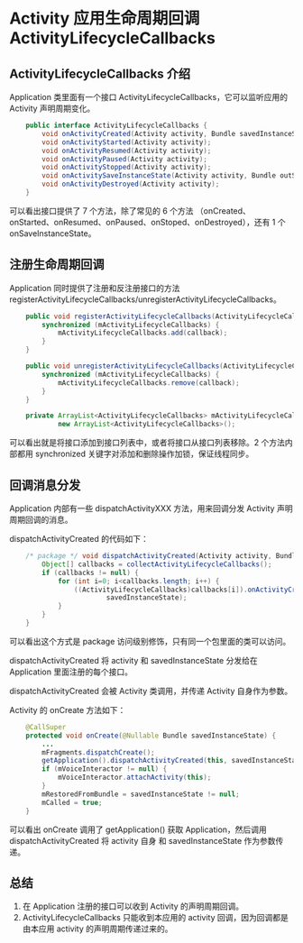 # Activity 应用生命周期回调 ActivityLifecycleCallbacks 

## ActivityLifecycleCallbacks 介绍

Application 类里面有一个接口 ActivityLifecycleCallbacks，它可以监听应用的 Activity 声明周期变化。

```java
    public interface ActivityLifecycleCallbacks {
        void onActivityCreated(Activity activity, Bundle savedInstanceState);
        void onActivityStarted(Activity activity);
        void onActivityResumed(Activity activity);
        void onActivityPaused(Activity activity);
        void onActivityStopped(Activity activity);
        void onActivitySaveInstanceState(Activity activity, Bundle outState);
        void onActivityDestroyed(Activity activity);
    }
```

可以看出接口提供了 7 个方法，除了常见的 6 个方法 （onCreated、onStarted、onResumed、onPaused、onStoped、onDestroyed），还有 1 个 onSaveInstanceState。

## 注册生命周期回调

Application 同时提供了注册和反注册接口的方法 registerActivityLifecycleCallbacks/unregisterActivityLifecycleCallbacks。

```java
    public void registerActivityLifecycleCallbacks(ActivityLifecycleCallbacks callback) {
        synchronized (mActivityLifecycleCallbacks) {
            mActivityLifecycleCallbacks.add(callback);
        }
    }
```

```java
    public void unregisterActivityLifecycleCallbacks(ActivityLifecycleCallbacks callback) {
        synchronized (mActivityLifecycleCallbacks) {
            mActivityLifecycleCallbacks.remove(callback);
        }
    }
```

```java
    private ArrayList<ActivityLifecycleCallbacks> mActivityLifecycleCallbacks =
            new ArrayList<ActivityLifecycleCallbacks>();
```

可以看出就是将接口添加到接口列表中，或者将接口从接口列表移除。2 个方法内部都用 synchronized 关键字对添加和删除操作加锁，保证线程同步。

## 回调消息分发

Application 内部有一些 dispatchActivityXXX 方法，用来回调分发 Activity 声明周期回调的消息。

dispatchActivityCreated 的代码如下：

```java
    /* package */ void dispatchActivityCreated(Activity activity, Bundle savedInstanceState) {
        Object[] callbacks = collectActivityLifecycleCallbacks();
        if (callbacks != null) {
            for (int i=0; i<callbacks.length; i++) {
                ((ActivityLifecycleCallbacks)callbacks[i]).onActivityCreated(activity,
                        savedInstanceState);
            }
        }
    }
```

可以看出这个方式是 package 访问级别修饰，只有同一个包里面的类可以访问。

dispatchActivityCreated 将 activity 和 savedInstanceState 分发给在 Application 里面注册的每个接口。

dispatchActivityCreated 会被 Activity 类调用，并传递 Activity 自身作为参数。

Activity 的 onCreate 方法如下：

```java
    @CallSuper
    protected void onCreate(@Nullable Bundle savedInstanceState) {
        ...
        mFragments.dispatchCreate();
        getApplication().dispatchActivityCreated(this, savedInstanceState);
        if (mVoiceInteractor != null) {
            mVoiceInteractor.attachActivity(this);
        }
        mRestoredFromBundle = savedInstanceState != null;
        mCalled = true;
    }
```

可以看出 onCreate 调用了 getApplication() 获取 Application，然后调用 dispatchActivityCreated 将 activity 自身 和 savedInstanceState 作为参数传递。

## 总结

1. 在 Application 注册的接口可以收到 Activity 的声明周期回调。
2. ActivityLifecycleCallbacks 只能收到本应用的 activity 回调，因为回调都是由本应用 activity 的声明周期传递过来的。